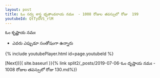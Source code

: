 ```yaml
---
layout: post
title: ఓం సర్వ శాస్త్ర భృతాంవరాయ నమః  - 1008 రోజుల తపస్సులో రోజు  199
youtubeId: QtTyOVS_rlM
---
```

 
 
 ఓం కృష్ణాయ నమః  
 
 -  ఎవరు ఎప్పుడూ సంతోషంగా ఉన్నారు 
 
  
 
  
 
 
 
 
 
 


{% include youtubePlayer.html id=page.youtubeId %}
 
[Next]({{ site.baseurl }}{% link  split2/_posts/2019-07-06-ఓం దృప్తాయ నమః   - 1008 రోజుల తపస్సులో రోజు  130.md%})
 
